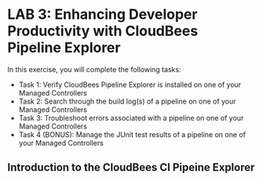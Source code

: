 # LAB 3: Enhancing Developer Productivity with CloudBees Pipeline Explorer

In this exercise, you will complete the following tasks:

- Task 1: Verify CloudBees Pipeline Explorer is installed on one of your Managed Controllers
- Task 2: Search through the build log(s) of a pipeline on one of your Managed Controllers
- Task 3: Troubleshoot errors associated with a pipeline on one of your Managed Controllers
- Task 4 (BONUS): Manage the JUnit test results of a pipeline on one of your Managed Controllers

## Introduction to the CloudBees CI Pipeine Explorer

